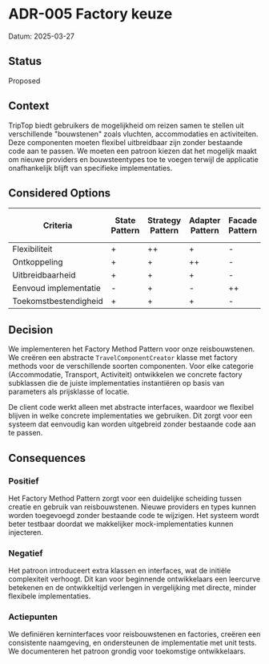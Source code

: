 # ADR-005 Factory keuze

Datum: 2025-03-27

## Status

Proposed

## Context

TripTop biedt gebruikers de mogelijkheid om reizen samen te stellen uit verschillende "bouwstenen" zoals vluchten,
accommodaties en activiteiten. Deze componenten moeten flexibel uitbreidbaar zijn zonder bestaande code aan te passen.
We moeten een patroon kiezen dat het mogelijk maakt om nieuwe providers en bouwsteentypes toe te voegen terwijl de
applicatie onafhankelijk blijft van specifieke implementaties.

## Considered Options

| Criteria              | State Pattern | Strategy Pattern | Adapter Pattern | Facade Pattern | Factory Method Pattern |
|-----------------------|---------------|------------------|-----------------|----------------|------------------------|
| Flexibiliteit         | +             | ++               | +               | -              | ++                     |
| Ontkoppeling          | +             | +                | ++              | -              | ++                     |
| Uitbreidbaarheid      | +             | +                | +               | -              | ++                     |
| Eenvoud implementatie | -             | +                | -               | ++             | +                      |
| Toekomstbestendigheid | +             | +                | +               | -              | ++                     |

## Decision

We implementeren het Factory Method Pattern voor onze reisbouwstenen. We creëren een abstracte `TravelComponentCreator`
klasse met factory methods voor de verschillende soorten componenten. Voor elke categorie (Accommodatie, Transport,
Activiteit) ontwikkelen we concrete factory subklassen die de juiste implementaties instantiëren op basis van parameters
als prijsklasse of locatie.

De client code werkt alleen met abstracte interfaces, waardoor we flexibel blijven in welke concrete implementaties we
gebruiken. Dit zorgt voor een systeem dat eenvoudig kan worden uitgebreid zonder bestaande code aan te passen.

## Consequences

### Positief

Het Factory Method Pattern zorgt voor een duidelijke scheiding tussen creatie en gebruik van reisbouwstenen. Nieuwe
providers en types kunnen worden toegevoegd zonder bestaande code te wijzigen. Het systeem wordt beter testbaar doordat
we makkelijker mock-implementaties kunnen injecteren.

### Negatief

Het patroon introduceert extra klassen en interfaces, wat de initiële complexiteit verhoogt. Dit kan voor beginnende
ontwikkelaars een leercurve betekenen en de ontwikkeltijd verlengen in vergelijking met directe, minder flexibele
implementaties.

### Actiepunten

We definiëren kerninterfaces voor reisbouwstenen en factories, creëren een consistente naamgeving, en ondersteunen de
implementatie met unit tests. We documenteren het patroon grondig voor toekomstige ontwikkelaars.
